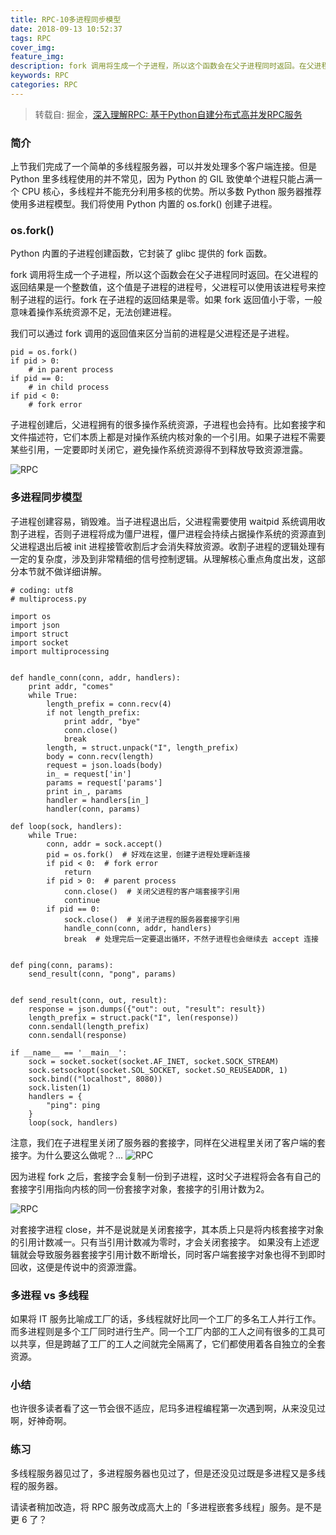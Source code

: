```yaml
---
title: RPC-10多进程同步模型
date: 2018-09-13 10:52:37
tags: RPC
cover_img:
feature_img:
description: fork 调用将生成一个子进程，所以这个函数会在父子进程同时返回。在父进程的返回结果是一个整数值，这个值是子进程的进程号，父进程可以使用该进程号来控制子进程的运行。fork 在子进程的返回结果是零。如果 fork 返回值小于零，一般意味着操作系统资源不足，无法创建进程。
keywords: RPC
categories: RPC
---
```


> 转载自: 掘金，[深入理解RPC: 基于Python自建分布式高并发RPC服务](https://juejin.im/book/5af56a3c518825426642e004)

### 简介
上节我们完成了一个简单的多线程服务器，可以并发处理多个客户端连接。但是 Python 里多线程使用的并不常见，因为 Python 的 GIL 致使单个进程只能占满一个 CPU 核心，多线程并不能充分利用多核的优势。所以多数 Python 服务器推荐使用多进程模型。我们将使用 Python 内置的 os.fork() 创建子进程。

### os.fork()
Python 内置的子进程创建函数，它封装了 glibc 提供的 fork 函数。

fork 调用将生成一个子进程，所以这个函数会在父子进程同时返回。在父进程的返回结果是一个整数值，这个值是子进程的进程号，父进程可以使用该进程号来控制子进程的运行。fork 在子进程的返回结果是零。如果 fork 返回值小于零，一般意味着操作系统资源不足，无法创建进程。

我们可以通过 fork 调用的返回值来区分当前的进程是父进程还是子进程。
```
pid = os.fork()
if pid > 0:
    # in parent process
if pid == 0:
    # in child process
if pid < 0:
    # fork error
```

子进程创建后，父进程拥有的很多操作系统资源，子进程也会持有。比如套接字和文件描述符，它们本质上都是对操作系统内核对象的一个引用。如果子进程不需要某些引用，一定要即时关闭它，避免操作系统资源得不到释放导致资源泄露。

![RPC](https://user-gold-cdn.xitu.io/2018/5/16/163686aa96c93a39?imageView2/0/w/1280/h/960/format/webp/ignore-error/1)

### 多进程同步模型
子进程创建容易，销毁难。当子进程退出后，父进程需要使用 waitpid 系统调用收割子进程，否则子进程将成为僵尸进程，僵尸进程会持续占据操作系统的资源直到父进程退出后被 init 进程接管收割后才会消失释放资源。收割子进程的逻辑处理有一定的复杂度，涉及到非常精细的信号控制逻辑。从理解核心重点角度出发，这部分本节就不做详细讲解。

```
# coding: utf8
# multiprocess.py

import os
import json
import struct
import socket
import multiprocessing


def handle_conn(conn, addr, handlers):
    print addr, "comes"
    while True:
        length_prefix = conn.recv(4)
        if not length_prefix:
            print addr, "bye"
            conn.close()
            break
        length, = struct.unpack("I", length_prefix)
        body = conn.recv(length)
        request = json.loads(body)
        in_ = request['in']
        params = request['params']
        print in_, params
        handler = handlers[in_]
        handler(conn, params)

def loop(sock, handlers):
    while True:
        conn, addr = sock.accept()
        pid = os.fork()  # 好戏在这里，创建子进程处理新连接
        if pid < 0:  # fork error
            return
        if pid > 0:  # parent process
            conn.close()  # 关闭父进程的客户端套接字引用
            continue
        if pid == 0:
            sock.close()  # 关闭子进程的服务器套接字引用
            handle_conn(conn, addr, handlers)
            break  # 处理完后一定要退出循环，不然子进程也会继续去 accept 连接


def ping(conn, params):
    send_result(conn, "pong", params)


def send_result(conn, out, result):
    response = json.dumps({"out": out, "result": result})
    length_prefix = struct.pack("I", len(response))
    conn.sendall(length_prefix)
    conn.sendall(response)

if __name__ == '__main__':
    sock = socket.socket(socket.AF_INET, socket.SOCK_STREAM)
    sock.setsockopt(socket.SOL_SOCKET, socket.SO_REUSEADDR, 1)
    sock.bind(("localhost", 8080))
    sock.listen(1)
    handlers = {
        "ping": ping
    }
    loop(sock, handlers)
```

注意，我们在子进程里关闭了服务器的套接字，同样在父进程里关闭了客户端的套接字。为什么要这么做呢？...
![RPC](https://user-gold-cdn.xitu.io/2018/7/10/16482e1557af155e?imageView2/0/w/1280/h/960/format/webp/ignore-error/1)

因为进程 fork 之后，套接字会复制一份到子进程，这时父子进程将会各有自己的套接字引用指向内核的同一份套接字对象，套接字的引用计数为2。

![RPC](https://user-gold-cdn.xitu.io/2018/7/10/16482e6f7ae7ce4e?imageView2/0/w/1280/h/960/format/webp/ignore-error/1)

对套接字进程 close，并不是说就是关闭套接字，其本质上只是将内核套接字对象的引用计数减一。只有当引用计数减为零时，才会关闭套接字。
如果没有上述逻辑就会导致服务器套接字引用计数不断增长，同时客户端套接字对象也得不到即时回收，这便是传说中的资源泄露。

### 多进程 vs 多线程
如果将 IT 服务比喻成工厂的话，多线程就好比同一个工厂的多名工人并行工作。而多进程则是多个工厂同时进行生产。同一个工厂内部的工人之间有很多的工具可以共享，但是跨越了工厂的工人之间就完全隔离了，它们都使用着各自独立的全套资源。

### 小结
也许很多读者看了这一节会很不适应，尼玛多进程编程第一次遇到啊，从来没见过啊，好神奇啊。

### 练习
多线程服务器见过了，多进程服务器也见过了，但是还没见过既是多进程又是多线程的服务器。

请读者稍加改造，将 RPC 服务改成高大上的「多进程嵌套多线程」服务。是不是更 6 了？


